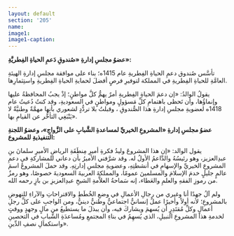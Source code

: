 ```yaml
---
layout: default
section: '205'
name:
image1: 
image1-caption: 
---
```

**عضوُ مجلسِ إدارةِ «صُندوقِ دَعمِ الحياةِ الفِطريَّةِ»:**

تأسَّس صُندوق دعمِ الحياةِ الفِطريةِ عام 1415ه؛ بناء على موافقة مجلسِ إدارةِ الهيئةِ العامَّةِ للحياةِ الفِطريةِ في المملكة لتوفيرِ فرصٍ أفضلَ لحمايةِ الحياةِ الفِطريةِ واستِثمارِها. 

يقولُ الوالدُ: «إن دعمَ الحياةِ الفِطريةِ أمرٌ يهمُّ كلَّ مواطنٍ؛ إذْ يجبُ المحافظةُ عليها وإنماؤُها، وأن تَحظى باهتمامِ كلِّ مَسؤولٍ ومواطنٍ في السعوديةِ، وقد كنتُ دُعيتُ عام 1418ه لعضويةِ مجلسِ إدارةِ هذا الصُّندوقِ ، وقبلتُ بلا تردُّدٍ لشعوري بأنها مهمَّةٌ وطنيَّةٌ لا يَنْبَغِي التأخُّر عن القيامِ بها».

**عضوُ مجلسِ إدارةِ «المشروعِ الخيريِّ لمساعدةِ الشَّبابِ على الزَّواجِ»، وعضوُ اللجنةِ التنفيذيةِ للمشروع:**

يقول الوالد: «إن هذا المشروعَ وليدُ فكرةِ أميرِ مِنطَقَةِ الرياضِ الأميرِ سلمانَ بنِ عبدِالعزيز، وهو رئيسُهُ والدَّاعمُ الأولُ له. وقد شرَّفني الأميرُ بأن دعاني للمشاركةِ في دعمِ المشروعِ الخيريِّ والإسهامِ في أنشطتِهِ، وعضويةِ مجلسِ إدارتِهِ. وقد حملَ المشروعُ اسمَ عالمٍ جليلٍ خدمَ الإسلامَ والمسلمينَ عمومًا، والمملكةَ العربيةَ السعوديةَ خصوصًا، وهو رمزٌ من رموزِ الفقهِ والعلمِ والعَطاء، إنه سَماحةُ العلاَّمةِ الشيخِ عبدِالعزيزِ بن بازٍ رحمه الله. 

ولم آلُ جهدًا أنا وغيري من رجالِ الأعمالِ في وضعِ الخُطَطِ والاقتراحاتِ والآراءِ للنهوضِ بالمشروعِ؛ لأنه أولاً وأخيرًا عملٌ إنسانيٌّ اجتماعيٌّ وطنيٌّ دينيٌّ، ومن الواجبِ على كلِّ رجلِ أعمالٍ وكلِّ مُقتَدِرٍ أن يُسهمَ ويشاركَ فيه، وأن يبذلَ ما يستطيعُ من مالٍ وجهدٍ ووقتٍ لخدمةِ هذا المشروعِ النبيلِ، الذي يُسهِمُ في بناءِ المجتمعِ ومُساعدَةِ الشَّبابِ في التحصينِ واستكمالِ نصفِ الدِّينِ».
